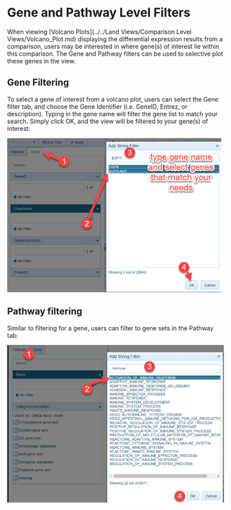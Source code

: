 # Gene and Pathway Level Filters

When viewing [Volcano Plots](../../Land Views/Comparison Level Views/Volcano_Plot.md) displaying the differential expression results from a comparison, users may be interested in where gene(s) of interest lie within this comparison. The Gene and Pathway filters can be used to selective plot these genes in the view.

## Gene Filtering

To select a gene of interest from a volcano plot, users can select the Gene filter tab, and choose the Gene Identifier (i.e. GeneID, Entrez, or description). Typing in the gene name will filter the gene list to match your search. Simply click OK, and the view will be filtered to your gene(s) of interest:

![GeneFilter](../../images/gene_filter.png)

## Pathway filtering

Similar to filtering for a gene, users can filter to gene sets in the Pathway tab:

![PathwayFilter](../../images/pathway_filter.png)

